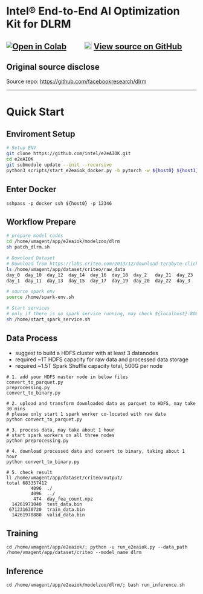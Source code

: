 # Intel® End-to-End AI Optimization Kit for DLRM


[![Open in Colab](https://colab.research.google.com/assets/colab-badge.svg)](https://colab.research.google.com/github/intel/e2eAIOK/blob/main/demo/builtin/dlrm/DLRM_DEMO.ipynb)&emsp;&emsp;  <img width="20" height="20" src="https://github.githubassets.com/images/modules/logos_page/GitHub-Mark.png"> [View source on GitHub](https://github.com/intel/e2eAIOK/blob/main/demo/builtin/dlrm/DLRM_DEMO.ipynb)
---

## Original source disclose
Source repo: https://github.com/facebookresearch/dlrm

---

# Quick Start

## Enviroment Setup
``` bash
# Setup ENV
git clone https://github.com/intel/e2eAIOK.git
cd e2eAIOK
git submodule update --init --recursive
python3 scripts/start_e2eaiok_docker.py -b pytorch -w ${host0} ${host1} ${host2} ${host3} --proxy ""
```

## Enter Docker
```
sshpass -p docker ssh ${host0} -p 12346
```
## Workflow Prepare
``` bash
# prepare model codes
cd /home/vmagent/app/e2eaiok/modelzoo/dlrm
sh patch_dlrm.sh

# Download Dataset
# Download from https://labs.criteo.com/2013/12/download-terabyte-click-logs/ and unzip them
ls /home/vmagent/app/dataset/criteo/raw_data
day_0  day_10  day_12  day_14  day_16  day_18  day_2   day_21  day_23  day_4  day_6  day_8
day_1  day_11  day_13  day_15  day_17  day_19  day_20  day_22  day_3   day_5  day_7  day_9

# source spark env
source /home/spark-env.sh

# Start services
# only if there is no spark service running, may check ${localhost}:8080 to confirm
sh /home/start_spark_service.sh
```

## Data Process

* suggest to build a HDFS cluster with at least 3 datanodes
* required ~1T HDFS capacity for raw data and processed data storage
* required ~1.5T Spark Shuffle capacity total, 500G per node

```
# 1. add your HDFS master node in below files
convert_to_parquet.py
preprocessing.py
convert_to_binary.py

# 2. upload and transform downloaded data as parquet to HDFS, may take 30 mins
# please only start 1 spark worker co-located with raw data
python convert_to_parquet.py

# 3. process data, may take about 1 hour
# start spark workers on all three nodes
python preprocessing.py

# 4. download processed data and convert to binary, taking about 1 hour
python convert_to_binary.py

# 5. check result
ll /home/vmagent/app/dataset/criteo/output/
total 683357412
         4096  ./
         4096  ../
          474  day_fea_count.npz
  14261971040  test_data.bin
 671231630720  train_data.bin
  14261970880  valid_data.bin
```

## Training
```
cd /home/vmagent/app/e2eaiok/; python -u run_e2eaiok.py --data_path /home/vmagent/app/dataset/criteo --model_name dlrm 
```

## Inference
```
cd /home/vmagent/app/e2eaiok/modelzoo/dlrm/; bash run_inference.sh
```
